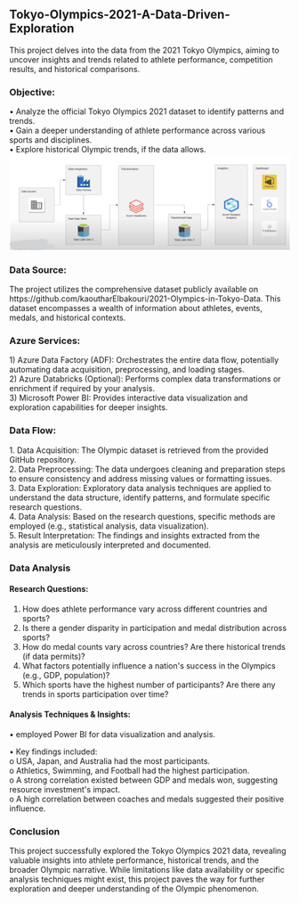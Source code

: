 ## Tokyo-Olympics-2021-A-Data-Driven-Exploration

This project delves into the data from the 2021 Tokyo Olympics, aiming to uncover insights and trends related to athlete performance, competition results, and historical comparisons.

<h3>Objective:</h3>
•	Analyze the official Tokyo Olympics 2021 dataset to identify patterns and trends.<br>
•	Gain a deeper understanding of athlete performance across various sports and disciplines.<br>
•	Explore historical Olympic trends, if the data allows.<br>


<img src="https://raw.githubusercontent.com/tknishh/olympic-data-analysis-azure/master/images/arch.png" alt="Italian Trulli">

<h3>Data Source:</h3>
The project utilizes the comprehensive dataset publicly available on https://github.com/kaoutharElbakouri/2021-Olympics-in-Tokyo-Data. This dataset encompasses a wealth of information about athletes, events, medals, and historical contexts.

<h3>Azure Services:</h3>
1)	Azure Data Factory (ADF): Orchestrates the entire data flow, potentially automating data acquisition, preprocessing, and loading stages.<br>
2)	Azure Databricks (Optional): Performs complex data transformations or enrichment if required by your analysis.<br>
3)	Microsoft Power BI: Provides interactive data visualization and exploration capabilities for deeper insights.<br>

<h3>Data Flow:</h3>
1.	Data Acquisition: The Olympic dataset is retrieved from the provided GitHub repository.<br>
2.	Data Preprocessing: The data undergoes cleaning and preparation steps to ensure consistency and address missing values or formatting issues.<br>
3.	Data Exploration: Exploratory data analysis techniques are applied to understand the data structure, identify patterns, and formulate specific research questions.<br>
4.	Data Analysis: Based on the research questions, specific methods are employed (e.g., statistical analysis, data visualization).<br>
5.	Result Interpretation: The findings and insights extracted from the analysis are meticulously interpreted and documented.<br>

<h3>Data Analysis</h3>
<h4>Research Questions:</h4>

1. How does athlete performance vary across different countries and sports?<br>
2. Is there a gender disparity in participation and medal distribution across sports?<br>
3. How do medal counts vary across countries? Are there historical trends (if data permits)?<br>
4. What factors potentially influence a nation's success in the Olympics (e.g., GDP, population)?<br>
5. Which sports have the highest number of participants? Are there any trends in sports participation over time?<br>

<h4>Analysis Techniques & Insights:</h4>
   <p> • employed Power BI for data visualization and analysis.<br>
   <p> • Key findings included: <br>
       o	USA, Japan, and Australia had the most participants.<br>
       o	Athletics, Swimming, and Football had the highest participation.<br>
       o	A strong correlation existed between GDP and medals won, suggesting resource investment's impact.<br>
       o	A high correlation between coaches and medals suggested their positive influence.<br>
       
<h3>Conclusion</h3>
This project successfully explored the Tokyo Olympics 2021 data, revealing valuable insights into athlete performance, historical trends, and the broader Olympic narrative. While limitations like data availability or specific analysis techniques might exist, this project paves the way for further exploration and deeper understanding of the Olympic phenomenon.

